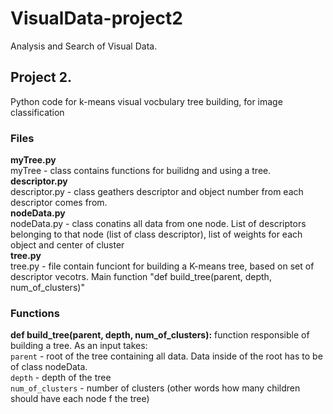 # VisualData-project2
Analysis and Search of Visual Data.
## Project 2. 

Python code for k-means visual vocbulary tree building, for image classification

### Files  
**myTree.py**  
myTree - class contains functions for builidng and using a tree.  
**descriptor.py**  
descriptor.py - class geathers descriptor and object number from each descriptor comes from.  
**nodeData.py**  
nodeData.py - class conatins all data from one node. List of descriptors belonging to that node (list of class descriptor), list of weights for each object and center of cluster  
**tree.py**  
tree.py - file contain funciont for building a K-means tree, based on set of descriptor vecotrs. Main function "def build_tree(parent, depth, num_of_clusters)"  

### Functions  
**def build_tree(parent, depth, num_of_clusters):**
function responsible of building a tree. As an input takes:  
`parent` - root of the tree containing all data. Data inside of the root has to be of class nodeData.  
`depth` - depth of the tree  
`num_of_clusters` - number of clusters (other words how many children should have each node f the tree)
